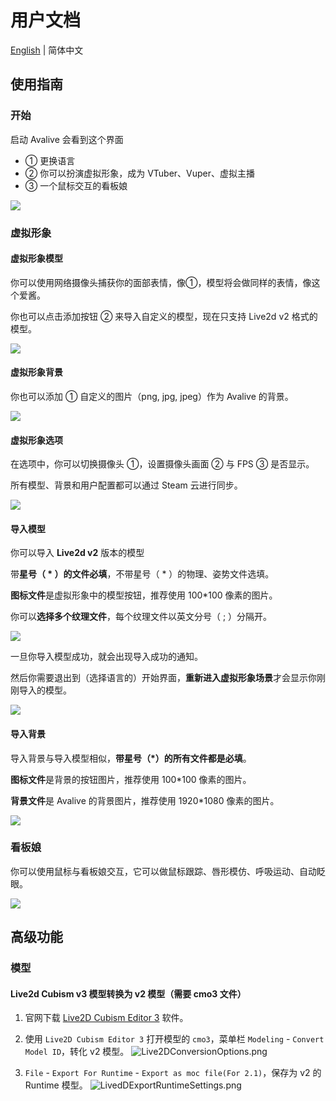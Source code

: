 # 用户文档

[English](https://github.com/avamoe/Avalive/blob/master/Doc/UserDocumentation.md) | 简体中文

## 使用指南

### 开始

启动 Avalive 会看到这个界面

* ① 更换语言
* ② 你可以扮演虚拟形象，成为 VTuber、Vuper、虚拟主播
* ③ 一个鼠标交互的看板娘

![](../Assets/Resources/Avalive-Tutorial1.png)

### 虚拟形象

#### 虚拟形象模型

你可以使用网络摄像头捕获你的面部表情，像①，模型将会做同样的表情，像这个爱酱。

你也可以点击添加按钮 ② 来导入自定义的模型，现在只支持 Live2d v2 格式的模型。

![](../Assets/Resources/Avalive-Tutorial2.png)

#### 虚拟形象背景

你也可以添加 ① 自定义的图片（png, jpg, jpeg）作为 Avalive 的背景。

![](../Assets/Resources/Avalive-Tutorial3.png)

#### 虚拟形象选项

在选项中，你可以切换摄像头 ①，设置摄像头画面 ② 与 FPS ③ 是否显示。

所有模型、背景和用户配置都可以通过 Steam 云进行同步。

![](../Assets/Resources/Avalive-Tutorial4.png)

#### 导入模型

你可以导入 **Live2d v2** 版本的模型

带**星号（ * ）的文件必填**，不带星号（ * ）的物理、姿势文件选填。

**图标文件**是虚拟形象中的模型按钮，推荐使用 100*100 像素的图片。

你可以**选择多个纹理文件**，每个纹理文件以英文分号（ ; ）分隔开。

![](../Assets/Resources/Avalive-Tutorial5.png)

一旦你导入模型成功，就会出现导入成功的通知。

然后你需要退出到（选择语言的）开始界面，**重新进入虚拟形象场景**才会显示你刚刚导入的模型。

![](../Assets/Resources/Avalive-Tutorial6.png)

#### 导入背景

导入背景与导入模型相似，**带星号（*）的所有文件都是必填**。

**图标文件**是背景的按钮图片，推荐使用 100*100 像素的图片。

**背景文件**是 Avalive 的背景图片，推荐使用 1920*1080 像素的图片。

![](../Assets/Resources/Avalive-Tutorial7.png)

### 看板娘

你可以使用鼠标与看板娘交互，它可以做鼠标跟踪、唇形模仿、呼吸运动、自动眨眼。

![](../Assets/Resources/Avalive-Tutorial8.png)

## 高级功能

### 模型

#### Live2d Cubism v3 模型转换为 v2 模型（需要 cmo3 文件）

1. 官网下载 [Live2D Cubism Editor 3](https://www.live2d.com/download/cubism/) 软件。

2. 使用 `Live2D Cubism Editor 3` 打开模型的 `cmo3`，菜单栏 `Modeling` - `Convert Model ID`，转化 v2 模型。
    ![Live2DConversionOptions.png](../Assets/Resources/Live2DConversionOptions.png)

3. `File` - `Export For Runtime` - `Export as moc file(For 2.1)`，保存为 v2 的 Runtime 模型。
    ![LivedDExportRuntimeSettings.png](../Assets/Resources/LivedDExportRuntimeSettings.png)